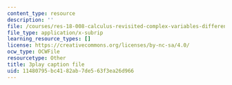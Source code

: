 ```yaml
---
content_type: resource
description: ''
file: /courses/res-18-008-calculus-revisited-complex-variables-differential-equations-and-linear-algebra-fall-2011/11480795bc4182ab7de563f3ea26d966_rVvGqWyQB_0.srt
file_type: application/x-subrip
learning_resource_types: []
license: https://creativecommons.org/licenses/by-nc-sa/4.0/
ocw_type: OCWFile
resourcetype: Other
title: 3play caption file
uid: 11480795-bc41-82ab-7de5-63f3ea26d966
---
```

